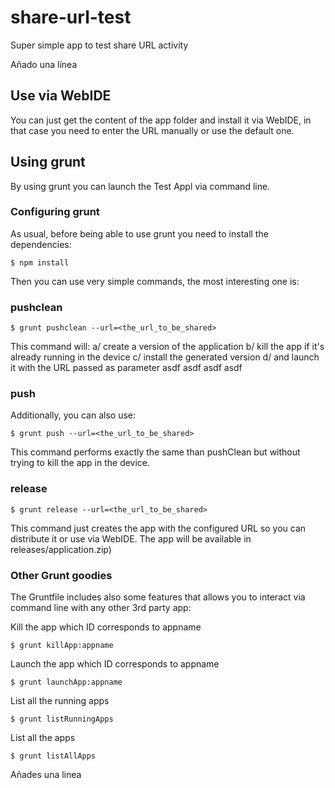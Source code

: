 # share-url-test

Super simple app to test share URL activity

Añado una línea

## Use via WebIDE

You can just get the content of the app folder and install it via WebIDE, in that case you need to enter the URL manually or use the default one.

## Using grunt

 By using grunt you can launch the Test Appl via command line.
 
### Configuring grunt
 
 As usual, before being able to use grunt you need to install the dependencies:
 
 ```
 $ npm install
 ```
 
 Then you can use very simple commands, the most interesting one is:

### pushclean
 
 ```
 $ grunt pushclean --url=<the_url_to_be_shared>
 ```
 
 This command will:
 a/ create a version of the application
 b/ kill the app if it's already running in the device
 c/ install the generated version
 d/ and launch it with the URL passed as parameter
asdf
asdf
asdf
asdf
### push
 
 Additionally, you can also use:
 
  ```
 $ grunt push --url=<the_url_to_be_shared>
  ```
  
 This command performs exactly the same than pushClean but without trying to kill the app in the device.
 
### release 
  
  ```
 $ grunt release --url=<the_url_to_be_shared>
  ```
  
 This command just creates the app with the configured URL so you can distribute it or use via WebIDE. The app will be available in releases/application.zip)
 
### Other Grunt goodies
 
 The Gruntfile includes also some features that allows you to interact via command line with any other 3rd party app:

Kill the app which ID corresponds to appname
 
  ```
$ grunt killApp:appname
  ```
Launch the app which ID corresponds to appname
 
  ```
$ grunt launchApp:appname
  ```

List all the running apps

  ```
$ grunt listRunningApps
   ```

List all the apps

  ```
$ grunt listAllApps
   ```
Añades una linea
 
 
